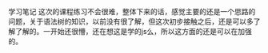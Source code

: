 学习笔记
这次的课程练习不会很难，整体下来的话，感觉主要的还是一个思路的问题，关于语法树的知识，以前没有很了解，但这次初步接触之后，还是可以多了解了解的。一开始还很懵，还在想这是学的js么，所以这方面的还是可以在加强的。
